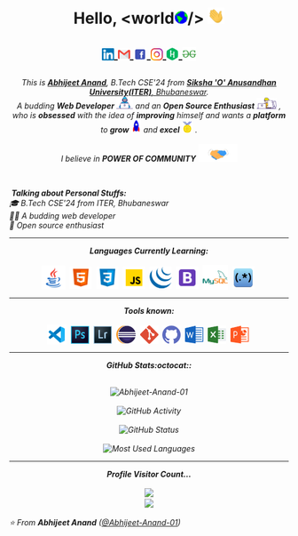 <h1 align="center">Hello, &ltworld<img src="gif/Earth.gif" width="24px">/> <img src="gif/Hi.gif" width="30px">

  <p align = "center">
      <a href="https://www.linkedin.com/in/abhijeet-anand-666123200/">
      <img align="center" alt="Abhijeet @LinkedIN" width="22px" src="handles/linkedin.svg" />
    </a>
      <a href="mailto:abhijeetad500@gmail.com">
      <img align="center" alt="Abhijeet @Mail" width="22px" src="handles/gmail.svg" />
    </a>
    <a href="https://www.facebook.com/abhijeet.anand.71271">
      <img align="center" alt="Abhijeet @Facebook" width="24px" src="handles/facebook.svg" />
    </a>
    <a href="https://www.instagram.com/abhijeet__anand_">
      <img align="center" alt="Abhijeet @Instagram" width="22px" src="handles/instagram.svg" />
    </a>
    <a href="https://www.hackerrank.com/abhijeet_anand_">
      <img align="center" alt="Abhijeet @Hackerrank" width="22px" src="handles/hackerrank.svg" />
    </a>
    <a href="https://auth.geeksforgeeks.org/user/abhijeetad500/profile">
      <img align="center" alt="Abhijeet @Geeksforgeeks" width="25px" src="handles/geeksforgeeks.svg" />
    </a>
  </p>
</h1>



<p align="center">
  <em>
    This is <a href="https://github.com/Abhijeet-Anand-01"><b>Abhijeet Anand</b></a>, B.Tech CSE'24 from <a href="https://www.soa.ac.in/"> <b>Siksha 'O' Anusandhan University(ITER)</b>, Bhubaneswar</a>. <br>
    A budding <b>Web Developer</b> <img src="gif/Developer.gif" width="30px"> and an <b>Open Source Enthusiast</b>&nbsp;<img src="gif/Designer.gif" width="36px">&nbsp,<br>who is <b>obsessed</b>
    with the idea of <b>improving</b> himself and wants a <b>platform</b> to 
    <b>grow</b> <img src="gif/Rocket.gif" width="18px"> and 
    <b>excel</b> <img src="gif/Medal.gif" width="20px">&nbsp.
  </em> 
  <br>
  <br>
  <i>I believe in <b><i>POWER OF COMMUNITY</i></b> <img src="gif/Handshake.gif" width="70px">
</p>
 <br />

&nbsp;***Talking about Personal Stuffs:***<br/>
🎓 B.Tech CSE'24 from ITER, Bhubaneswar<br/>
👨‍💻 A budding web developer<br/>
🎯 Open source enthusiast<br/>


<hr>

<p align="center">
<i><b>Languages Currently Learning:</b></i> 
  <br><br>
  <img align="center" src="languages/java.svg" width="43px" />&nbsp;
  <img align="center" src="languages/html5.svg" width="40px" />&nbsp;
  <img align="center" src="languages/css3.svg" width="40px" />&nbsp;
  <img align="center" src="languages/javascript.svg" width="40px" />&nbsp;
  <img align="center" src="languages/jquery.svg" width="40px" />&nbsp;
  <img align="center" src="languages/bootstrap.svg" width="40px" />&nbsp;
  <img align="center" src="languages/mysql.svg" width="45px" />&nbsp;
  <img align="center" src="languages/RegEx.png" width="40px" />&nbsp;
  
</p>

<hr>

<p align="center">
<i><b>Tools known:</b></i> 
  <br><br>
  <img align="center" src="tools/visualstudio.svg" width="35px" />&nbsp;
  <img align="center" src="tools/photoshop.svg" width="33px" />&nbsp;
  <img align="center" src="tools/lightroom.svg" width="33px" />&nbsp;
  <img align="center" src="tools/eclipse.svg" width="35px" />&nbsp;
  <img align="center" src="tools/git.svg" width="33px" />&nbsp;
  <img align="center" src="tools/github.svg" width="33px" />&nbsp;
  <img align="center" src="tools/word.svg" width="33px" />&nbsp;
  <img align="center" src="tools/excel.svg" width="33px" />&nbsp;
  <img align="center" src="tools/powerpoint.svg" width="33px" />&nbsp;

</p>

<hr>

<p align = "center">
  <i><b>GitHub Stats:octocat::</b></i>
  <br><br>

<p align="center">
<img src = "https://github-readme-streak-stats.herokuapp.com?user=Abhijeet-Anand-01&theme=radical&ring=DD2727&fire=DD2727&dates=DD6227&sideNums=176FC5&sideLabels=1E90FF" alt="Abhijeet-Anand-01" /><br><br>
<img src = "https://lostgirljourney-on-github.herokuapp.com/graph?username=Abhijeet-Anand-01&theme=dracula&bg_color=000000&hide_border=true" alt="GitHub Activity" /><br><br>
<img src="https://github-readme-stats.vercel.app/api?username=Abhijeet-Anand-01&count_private=true&show_icons=true&theme=algolia" alt="GitHub Status"/><br><br>
<img src = "https://github-readme-stats.vercel.app/api/top-langs/?username=Abhijeet-Anand-01&show_icons=true&layout=compact&theme=algolia" alt="Most Used Languages">
</p>

<hr>

<p align="center"> 
  <i><b>Profile Visitor Count...</b></i><br><br>
  <img src="https://profile-counter.glitch.me/Abhijeet-Anand-01/count.svg" /><br>
  <img src="https://media.giphy.com/media/bcKmIWkUMCjVm/giphy.gif" height="400">
  
</p>

⭐️ From **Abhijeet Anand** ([@Abhijeet-Anand-01](https://github.com/Abhijeet-Anand-01))
